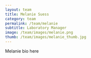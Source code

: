 ```yaml
---
layout: team
title: Melanie Suess
category: team
permalink: /team/melanie
subtitle: Laboratory Manager
image: /team/images/melanie.png
thumb: /team/images/melanie_thumb.jpg
---
```


Melanie bio here
